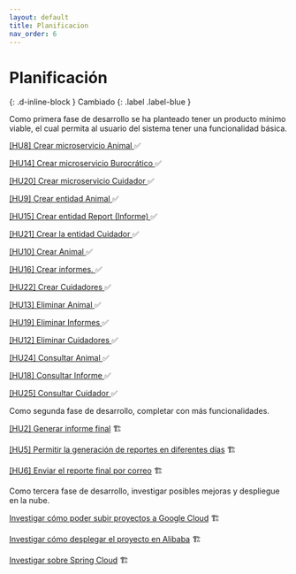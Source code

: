 ```yaml
---
layout: default
title: Planificacion
nav_order: 6
---
```


# Planificación
{: .d-inline-block }
Cambiado
{: .label .label-blue }

Como primera fase de desarrollo se ha planteado tener un producto mínimo viable, el cual permita al usuario del sistema tener una funcionalidad básica.

[[HU8] Crear microservicio Animal ](https://github.com/Guillergood/DailyReport-2.0/issues/47)✅


[[HU14] Crear microservicio Burocrático ](https://github.com/Guillergood/DailyReport-2.0/issues/48)✅


[[HU20] Crear microservicio Cuidador ](https://github.com/Guillergood/DailyReport-2.0/issues/49)✅


[[HU9] Crear entidad Animal ](https://github.com/Guillergood/DailyReport-2.0/issues/50)✅


[[HU15] Crear entidad Report (Informe) ](https://github.com/Guillergood/DailyReport-2.0/issues/51)✅


[[HU21] Crear la entidad Cuidador ](https://github.com/Guillergood/DailyReport-2.0/issues/52)✅


[[HU10] Crear Animal ](https://github.com/Guillergood/DailyReport-2.0/issues/53)✅


[[HU16] Crear informes. ](https://github.com/Guillergood/DailyReport-2.0/issues/54)✅


[[HU22] Crear Cuidadores ](https://github.com/Guillergood/DailyReport-2.0/issues/55)✅


[[HU13] Eliminar Animal ](https://github.com/Guillergood/DailyReport-2.0/issues/59)✅


[[HU19] Eliminar Informes ](https://github.com/Guillergood/DailyReport-2.0/issues/60)✅


[[HU12] Eliminar Cuidadores ](https://github.com/Guillergood/DailyReport-2.0/issues/61)✅


[[HU24] Consultar Animal ](https://github.com/Guillergood/DailyReport-2.0/issues/62)✅


[[HU18] Consultar Informe ](https://github.com/Guillergood/DailyReport-2.0/issues/63)✅


[[HU25] Consultar Cuidador ](https://github.com/Guillergood/DailyReport-2.0/issues/64)✅


Como segunda fase de desarrollo, completar con más funcionalidades.

[[HU2] Generar informe final](https://github.com/Guillergood/DailyReport-2.0/issues/11)  🏗️

[[HU5] Permitir la generación de reportes en diferentes días](https://github.com/Guillergood/DailyReport-2.0/issues/17)  🏗️

[[HU6] Enviar el reporte final por correo](https://github.com/Guillergood/DailyReport-2.0/issues/15)  🏗️

Como tercera fase de desarrollo, investigar posibles mejoras y despliegue en la nube.

[Investigar cómo poder subir proyectos a Google Cloud](https://github.com/Guillergood/DailyReport-2.0/issues/18)  🏗️

[Investigar cómo desplegar el proyecto en Alibaba](https://github.com/Guillergood/DailyReport-2.0/issues/23)  🏗️

[Investigar sobre Spring Cloud](https://github.com/Guillergood/DailyReport-2.0/issues/24)  🏗️
